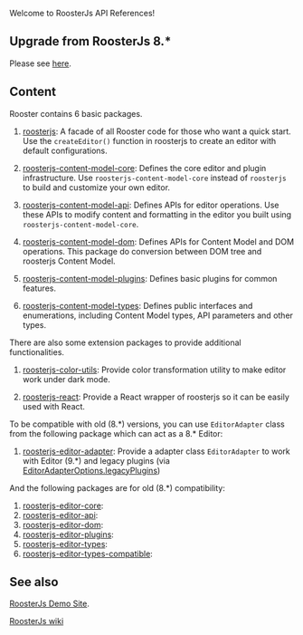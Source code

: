 Welcome to RoosterJs API References!

## Upgrade from RoosterJs 8.\*

Please see [here](https://github.com/microsoft/roosterjs/wiki/RoosterJs-9).

## Content

Rooster contains 6 basic packages.

1. [roosterjs](modules/roosterjs.html):
   A facade of all Rooster code for those who want a quick start. Use the
   `createEditor()` function in roosterjs to create an editor with default
   configurations.

2. [roosterjs-content-model-core](modules/roosterjs_content_model_core.html):
   Defines the core editor and plugin infrastructure. Use `roosterjs-content-model-core`
   instead of `roosterjs` to build and customize your own editor.

3. [roosterjs-content-model-api](modules/roosterjs_content_model_api.html):
   Defines APIs for editor operations. Use these APIs to modify content and
   formatting in the editor you built using `roosterjs-content-model-core`.

4. [roosterjs-content-model-dom](modules/roosterjs_content_model_dom.html):
   Defines APIs for Content Model and DOM operations. This package do conversion between DOM tree and roosterjs Content Model.

5. [roosterjs-content-model-plugins](modules/roosterjs_content_model_plugins.html):
   Defines basic plugins for common features.

6. [roosterjs-content-model-types](modules/roosterjs_content_model_types.html):
   Defines public interfaces and enumerations, including Content Model types, API parameters and other types.

There are also some extension packages to provide additional functionalities.

1. [roosterjs-color-utils](modules/roosterjs_color_utils.html):
   Provide color transformation utility to make editor work under dark mode.

2. [roosterjs-react](modules/roosterjs_react.html):
   Provide a React wrapper of roosterjs so it can be easily used with React.

To be compatible with old (8.\*) versions, you can use `EditorAdapter` class from the following package which can act as a 8.\* Editor:

1. [roosterjs-editor-adapter](modules/roosterjs_editor_adapter.html):
   Provide a adapter class `EditorAdapter` to work with Editor (9.\*) and legacy plugins (via [EditorAdapterOptions.legacyPlugins](interfaces/roosterjs_editor_adapter.editoradapteroptions.html#legacyplugins))

And the following packages are for old (8.\*) compatibility:

1. [roosterjs-editor-core](modules/roosterjs_editor_core.html):
2. [roosterjs-editor-api](modules/roosterjs_editor_api.html):
3. [roosterjs-editor-dom](modules/roosterjs_editor_dom.html):
4. [roosterjs-editor-plugins](modules/roosterjs_editor_plugins.html):
5. [roosterjs-editor-types](modules/roosterjs_editor_types.html):
6. [roosterjs-editor-types-compatible](modules/roosterjs_editor_types_compatible.html):

## See also

[RoosterJs Demo Site](../index.html).

[RoosterJs wiki](https://github.com/Microsoft/roosterjs/wiki)
